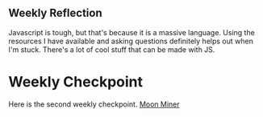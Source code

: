 ## Weekly Reflection

Javascript is tough, but that's because it is a massive language. Using the resources I have available and asking questions definitely helps out when I'm stuck. There's a lot of cool stuff that can be made with JS. 

# Weekly Checkpoint

Here is the second weekly checkpoint. [Moon Miner](https://derekshain.github.io/moonminer/)